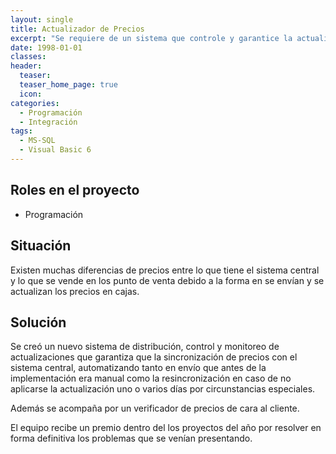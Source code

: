 ```yaml
---
layout: single
title: Actualizador de Precios
excerpt: "Se requiere de un sistema que controle y garantice la actualización de precios en los supermercados de la cadena."
date: 1998-01-01
classes: 
header: 
  teaser: 
  teaser_home_page: true
  icon: 
categories:
  - Programación
  - Integración
tags:  
  - MS-SQL
  - Visual Basic 6
---
```


## Roles en el proyecto

- Programación

## Situación

Existen muchas diferencias de precios entre lo que tiene el sistema central y lo que se vende en los punto de venta debido a la forma en se envían y se actualizan los precios en cajas.

## Solución

Se creó un nuevo sistema de distribución, control y monitoreo de actualizaciones que garantiza que la sincronización de precios con el sistema central, automatizando tanto en envío que antes de la implementación era manual como la resincronización en caso de no aplicarse la actualización uno o varios días por circunstancias especiales.

Además se acompaña por un verificador de precios de cara al cliente.

El equipo recibe un premio dentro del los proyectos del año por resolver en forma definitiva los problemas que se venían presentando.
